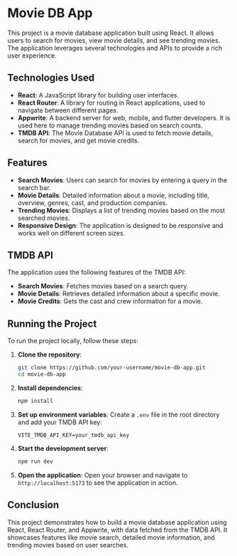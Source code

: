 # Movie DB App

This project is a movie database application built using React. It allows users to search for movies, view movie details, and see trending movies. The application leverages several technologies and APIs to provide a rich user experience.

## Technologies Used

- **React**: A JavaScript library for building user interfaces.
- **React Router**: A library for routing in React applications, used to navigate between different pages.
- **Appwrite**: A backend server for web, mobile, and flutter developers. It is used here to manage trending movies based on search counts.
- **TMDB API**: The Movie Database API is used to fetch movie details, search for movies, and get movie credits.

## Features

- **Search Movies**: Users can search for movies by entering a query in the search bar.
- **Movie Details**: Detailed information about a movie, including title, overview, genres, cast, and production companies.
- **Trending Movies**: Displays a list of trending movies based on the most searched movies.
- **Responsive Design**: The application is designed to be responsive and works well on different screen sizes.

## TMDB API

The application uses the following features of the TMDB API:
- **Search Movies**: Fetches movies based on a search query.
- **Movie Details**: Retrieves detailed information about a specific movie.
- **Movie Credits**: Gets the cast and crew information for a movie.

## Running the Project

To run the project locally, follow these steps:

1. **Clone the repository**:
   ```bash
   git clone https://github.com/your-username/movie-db-app.git
   cd movie-db-app
   ```

2. **Install dependencies**:
   ```bash
   npm install
   ```

3. **Set up environment variables**:
   Create a `.env` file in the root directory and add your TMDB API key:
   ```env
   VITE_TMDB_API_KEY=your_tmdb_api_key
   ```

4. **Start the development server**:
   ```bash
   npm run dev
   ```
5. **Open the application**:
   Open your browser and navigate to `http://localhost:5173` to see the application in action.

## Conclusion
This project demonstrates how to build a movie database application using React, React Router, and Appwrite, with data fetched from the TMDB API. It showcases features like movie search, detailed movie information, and trending movies based on user searches.
